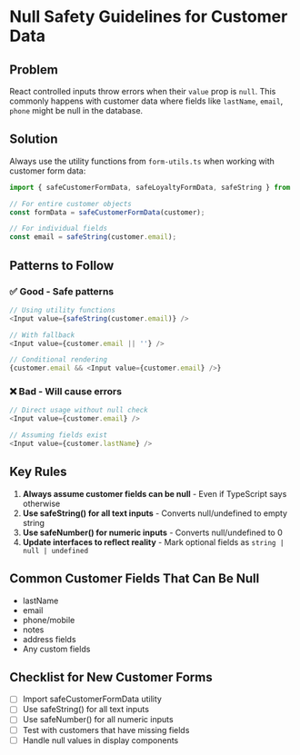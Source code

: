 # Null Safety Guidelines for Customer Data

## Problem
React controlled inputs throw errors when their `value` prop is `null`. This commonly happens with customer data where fields like `lastName`, `email`, `phone` might be null in the database.

## Solution
Always use the utility functions from `form-utils.ts` when working with customer form data:

```typescript
import { safeCustomerFormData, safeLoyaltyFormData, safeString } from '@/lib/utils/form-utils';

// For entire customer objects
const formData = safeCustomerFormData(customer);

// For individual fields
const email = safeString(customer.email);
```

## Patterns to Follow

### ✅ Good - Safe patterns
```typescript
// Using utility functions
<Input value={safeString(customer.email)} />

// With fallback
<Input value={customer.email || ''} />

// Conditional rendering
{customer.email && <Input value={customer.email} />}
```

### ❌ Bad - Will cause errors
```typescript
// Direct usage without null check
<Input value={customer.email} />

// Assuming fields exist
<Input value={customer.lastName} />
```

## Key Rules
1. **Always assume customer fields can be null** - Even if TypeScript says otherwise
2. **Use safeString() for all text inputs** - Converts null/undefined to empty string
3. **Use safeNumber() for numeric inputs** - Converts null/undefined to 0
4. **Update interfaces to reflect reality** - Mark optional fields as `string | null | undefined`

## Common Customer Fields That Can Be Null
- lastName
- email  
- phone/mobile
- notes
- address fields
- Any custom fields

## Checklist for New Customer Forms
- [ ] Import safeCustomerFormData utility
- [ ] Use safeString() for all text inputs
- [ ] Use safeNumber() for all numeric inputs
- [ ] Test with customers that have missing fields
- [ ] Handle null values in display components